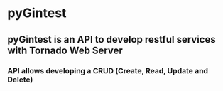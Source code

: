 # pyGintest

## pyGintest is an API to develop restful services with Tornado Web Server
### API allows developing a CRUD (Create, Read, Update and Delete)
